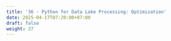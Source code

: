 ```yaml
---
title: '36 - Python for Data Lake Processing: Optimization'
date: 2025-04-17T07:20:00+07:00
draft: false
weight: 37
---
```

